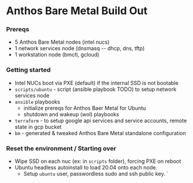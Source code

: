 # Anthos Bare Metal Build Out

### Prereqs
* 5 Anthos Bare Metal nodes (intel nucs)
* 1 network services node (dnsmasq -- dhcp, dns, tftp)
* 1 workstation node (bmctl, gcloud)

### Getting started
* Intel NUCs boot via PXE (default) if the internal SSD is not bootable
* `scripts/ubuntu` - script (ansible playbook TODO) to setup network services node
* `ansible` playbooks 
  * initialize prereqs for Anthos Baer Metal for Ubuntu 
  * shutdown and wakeup (wol) playbooks
* `terraform` - to setup google api services and service accounts, remote state in gcp bucket
* `bm` - generated & tweaked Anthos Bare Metal standalone configuration

### Reset the environment / Starting over
* Wipe SSD on each nuc (ex: in `scripts` folder), forcing PXE on reboot
* Ubuntu headless autoinstall to load 20.04 onto each node.  
  * Setup `ubuntu` user, passwordless sudo and ssh public key. ` 
